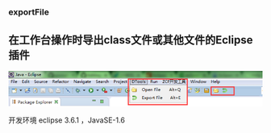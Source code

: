 ### exportFile ###
在工作台操作时导出class文件或其他文件的Eclipse插件
---
<img src="doc/img/1.png">

开发环境 eclipse 3.6.1 ，JavaSE-1.6